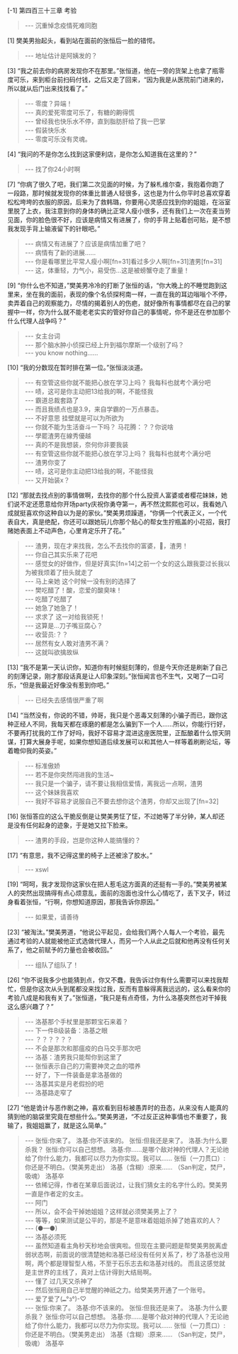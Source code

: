 
[-1] 第四百三十三章 考验
>--- 沉重悼念疫情死难同胞<br>

[1] 樊美男抬起头，看到站在面前的张恒后一脸的错愕。
>--- 地址估计是阿姨发的？<br>

[3] “我之前去你的病房发现你不在那里。”张恒道，他在一旁的货架上也拿了瓶零度可乐，来到柜台前扫码付钱，之后又走了回来，“因为我是从医院前门进来的，所以就从后门出来找找看了。”
>--- 零度？异端！<br>
>--- 真的爱死零度可乐了，有糖的齁得慌<br>
>--- 曾经我也快乐水不停，直到脂肪肝给了我一巴掌<br>
>--- 假装快乐水<br>
>--- 零度可乐没有灵魂。<br>

[4] “我问的不是你怎么找到这家便利店，是你怎么知道我在这里的？”
>--- 找了你24小时啊<br>

[7] “你病了很久了吧，我们第二次见面的时候，为了躲札维尔查，我抱着你跑了一段路，那时候就发现你的体重比普通人轻很多，这也是为什么你平时总喜欢穿着松松垮垮的衣服的原因，后来为了救韩璐，你要用心灵感应找到你的姐姐，在浴室里脱了上衣，我注意到你的身体的确比正常人瘦小很多，还有我们上一次在麦当劳见面，你的脸色很不好，应该是病情又有进展了，你的手背上贴着创可贴，是不想我发现手背上输液留下的针眼吧。”
>--- 病情又有进展了？应该是病情加重了吧？<br>
>--- 病情有了新的进展……<br>
>--- 你是看哪里比平常人瘦小啊[fn=31]看过多少人啊[fn=31]渣男[fn=31]<br>
>--- 这，体重轻，力气小，易受伤…这是被螃蟹夺走了重量！<br>

[9] “你什么也不知道，”樊美男冷冷的打断了张恒的话，“你大晚上的不睡觉跑到这里来，坐在我的面前，表现的像个名侦探柯南一样，一直在我的耳边嗡嗡个不停，卖弄着自己的观察能力，尽情的揭着别人的伤疤，就好像所有事情都尽在自己的掌握中一样，你为什么就不能老老实实的管好你自己的事情呢，你不是还在参加那个什么代理人战争吗？”
>--- 女主台词<br>
>--- 那个脑水肿小侦探已经上升到福尔摩斯一个级别了吗？<br>
>--- you know nothing……<br>

[10] “我的分数现在暂时排在第一位。”张恒淡淡道。
>--- 有空管这些你就不能把心放在学习上吗？
我每科也就考个满分吧<br>
>--- 啧，这可是你主动把13给我的啊，不能怪我<br>
>--- 霸道总裁套路了<br>
>--- 而且我绩点也是3.9，来自学霸的一万点暴击。<br>
>--- 不好意思 挂壁就是可以为所欲为<br>
>--- 你就不能为生活奋斗一下吗？
马花腾：？？你说啥<br>
>--- 學罷渣男在線秀優越<br>
>--- 真的不是我想装，奈何你非要我装<br>
>--- 有空管这些你就不能把心放在学习上吗？
我每科也就考个满分吧<br>
>--- 渣男你变了<br>
>--- 啧，这可是你主动把13给我的啊，不能怪我<br>
>--- 又开始装x？<br>

[12] “那就去找点别的事情做啊，去找你的那个什么投资人富婆或者樱花妹妹，她们说不定还愿意给你开场party庆祝你勇夺第一，再不然沈熙熙也可以，我看她八成就挺喜欢你这种自以为是的家伙。”樊美男烦躁道，“你俩一个代表正义，一个代表自大，真是绝配，你还可以跟她玩儿你那个贴心的帮女生拧瓶盖的小花招，我打赌她表面上不动声色，心里肯定乐开了花。”
>--- 渣男，现在才来找我，怎么不去找你的富婆，🌸，渣男！<br>
>--- 你自己其实乐来了花吧<br>
>--- 感觉女的好做作，但是好真实[fn=14]之前一个女的这么跟我耍过长我以为被我烦着了扭头就走了<br>
>--- 马上亲她 这个时候一没有别的选择了<br>
>--- 樊吃醋了！酸，恋爱的酸臭味！<br>
>--- 吃醋了吃醋了<br>
>--- 她急了她急了！<br>
>--- 求求了 这一对给我锁死！<br>
>--- 这算是…刀子嘴豆腐心？<br>
>--- 收营员:？？<br>
>--- 居然有女人敢对渣男不满？<br>
>--- 这就叫欲擒故纵<br>

[13] “我不是第一天认识你，知道你有时候挺刻薄的，但是今天你还是刷新了自己的刻薄记录，刚才那段话真是让人印象深刻。”张恒闻言也不生气，又喝了一口可乐，“但是我最近好像没有惹到你吧。”
>--- 已经失去感情很严重了啊<br>

[14] “当然没有，你说的不错，帅哥，我只是个恶毒又刻薄的小骗子而已，跟你这种正经人不同，我每天都在琢磨的都是怎么骗到下一个人……所以，你能行行好，不要再打扰我的工作了好吗，我好不容易才混进这座医院里，正酝酿着什么惊天阴谋，打算大展身手呢，如果你想知道后续发展可以和其他人一样等着刷刷论坛，等着瞻仰我的英姿。”
>--- 标准傲娇<br>
>--- 若不是你突然闯进我的生活~<br>
>--- 我只是一个骗子，请不要让我相信爱情，离我远一点啊，渣男<br>
>--- 这个妹妹我喜欢<br>
>--- 我好不容易才说服自己不要去想你这个渣男，你却又出现了[fn=32]<br>

[16] 张恒答应的这么干脆反倒是让樊美男怔了怔，不过她等了半分钟，某人却还是没有任何起身的迹象，于是她又拉下脸来。
>--- 渣男的手段，岂是你这种人能搞懂的？<br>

[17] “有意思，我不记得这里的椅子上还被涂了胶水。”
>--- xswl<br>

[19] “呵呵，我才发现你这家伙在把人惹毛这方面真的还挺有一手的。”樊美男被某人的突然出现搞得有点心烦意乱，面前的泡面也没什么心情吃了，丢下叉子，转过身看着张恒，“行啊，你想知道原因，那我告诉你原因。”
>--- 如果爱，请善待<br>

[23] “被淘汰。”樊美男道，“他说公平起见，会给我们两个人每人一个考验，最先通过考验的人就能被他正式选做代理人，而另一个人从此之后就和他再没有任何关系了，他之前赋予的力量也会被收回。”
>--- 组队了组队了！<br>

[26] “你不说我多少也能猜到点，你又不蠢，我告诉过你有什么需要可以来找我帮忙，但是你这次从头到尾都没来找过我，反而有意躲得离我远远的，这么看来你的考验八成是和我有关了。”张恒道，“我只是有点奇怪，为什么洛基突然也对干掉我这么感兴趣了？”
>--- 洛基那个手杖里是那颗宝石来着？<br>
>--- 下一件B级装备：洛基之眼<br>
>--- ？？？？？？<br>
>--- 不会是那次和那瘟疫的白马交手那次吧<br>
>--- 洛基：渣男我只能帮你到这里了<br>
>--- 张恒表示自己的刀需要神灵之血的喂养<br>
>--- 好了，下一件装备是拿洛基做的<br>
>--- 洛基其实是月老假扮的吧<br>
>--- 洛基路走窄了<br>

[27] “他是诡计与恶作剧之神，喜欢看到目标被愚弄时的丑态，从来没有人能真的猜到他的脑袋里究竟在想些什么。”樊美男道，“不过反正这种事情也不重要了，我输了，我姐姐赢了，就是这么简单。”
>--- 张恒:你来了。
洛基:你不该来的。
张恒:但我还是来了。
洛基:为什么要杀我？
张恒:你可以自己想想。
洛基:你……是哪个敌对神的代理人？无论祂给了你什么能力，我都可以尽力为你实现。我可以……
张恒（一刀贯口）:你还是不明白。（樊美男走出）
洛基（含糊）:原来……
（San判定，焚尸，吸魂）
洛基卒<br>
>--- 依稀记得，作者在某章后面说过，让我们猜女主的名字什么的。樊美男一直是作者定的女主。<br>
>--- 阿门<br>
>--- 所以，会不会干掉她姐姐？这样就必须樊美男上了？<br>
>--- 等等，如果测试是公平的，那是不是意味着姐姐杀掉了她喜欢的人？<br>
>--- (●—●)<br>
>--- 洛基必须死<br>
>--- 虽然知道看主角秒天秒地会很爽啦。但现在主要问题是帮樊美男脱离虚弱状态啊，前面说的很清楚她和洛基已经没有任何关系了，秒了洛基也没用啊，两个都是理智型人格，不至于石乐志去和洛基对线的。
而且这感觉就是主世界的主线了，真对上估计得到大结局啊。<br>
>--- 懂了 过几天又杀神了<br>
>--- 然后张恒用自己半觉醒的神祇之力。给樊美男开通了一个账号。<br>
>--- 爱了爱了(⑉°з°)-♡<br>
>--- 张恒:你来了。
洛基:你不该来的。
张恒:但我还是来了。
洛基:为什么要杀我？
张恒:你可以自己想想。
洛基:你……是哪个敌对神的代理人？无论祂给了你什么能力，我都可以尽力为你实现。我可以……
张恒（一刀贯口）:你还是不明白。（樊美男走出）
洛基（含糊）:原来……
（San判定，焚尸，吸魂）
洛基卒<br>
